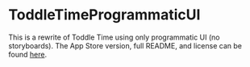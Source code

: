 # ToddleTimeProgrammaticUI
This is a rewrite of Toddle Time using only programmatic UI (no storyboards). The App Store version, full README, and license can be found [here](https://github.com/BananaViking/ToddleTime).
